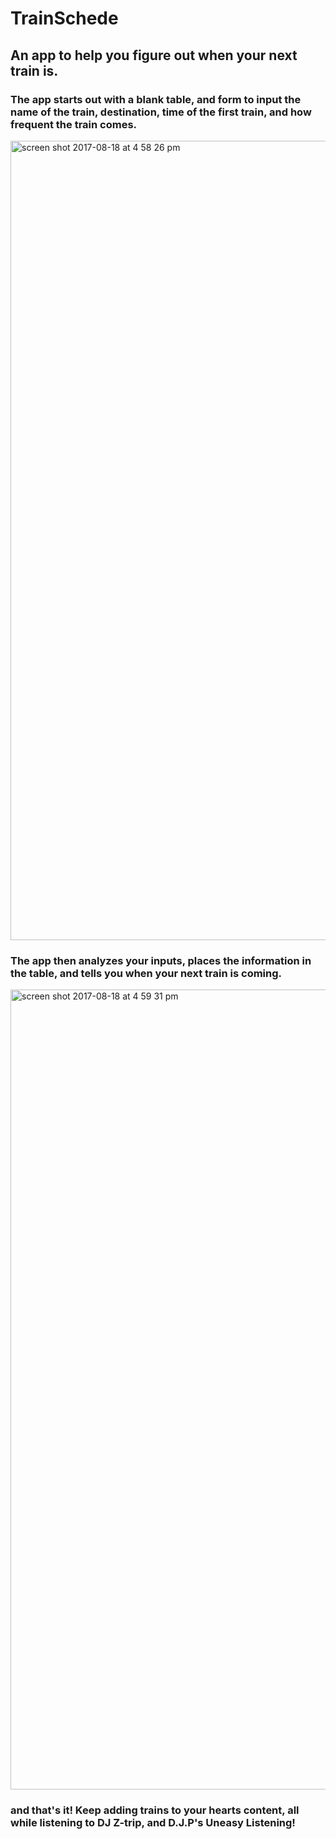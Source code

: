 # TrainSchede

## An app to help you figure out when your next train is.

### The app starts out with a blank table, and form to input the name of the train, destination, time of the first train, and how frequent the train comes.

<img width="1279" alt="screen shot 2017-08-18 at 4 58 26 pm" src="https://user-images.githubusercontent.com/26096434/29479296-ef50209c-8436-11e7-89e1-fc39d03cb8dc.png">

### The app then analyzes your inputs, places the information in the table, and tells you when your next train is coming.

<img width="1280" alt="screen shot 2017-08-18 at 4 59 31 pm" src="https://user-images.githubusercontent.com/26096434/29479320-0c89327a-8437-11e7-8562-919a1da36f89.png">

### and that's it! Keep adding trains to your hearts content, all while listening to DJ Z-trip, and D.J.P's Uneasy Listening!

